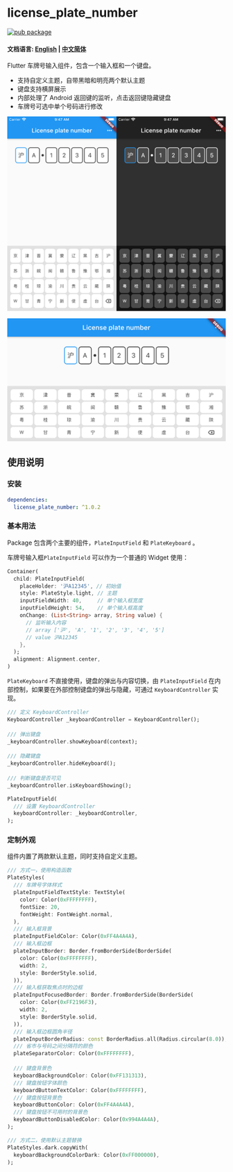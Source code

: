 # license_plate_number

[![pub package](https://img.shields.io/pub/v/license_plate_number)](https://img.shields.io/pub/v/license_plate_number)

#### 文档语言: [English](README.md) | [中文简体](README_CN.md) 

Flutter 车牌号输入组件，包含一个输入框和一个键盘。

- 支持自定义主题，自带黑暗和明亮两个默认主题
- 键盘支持横屏展示
- 内部处理了 Android 返回键的监听，点击返回键隐藏键盘
- 车牌号可选中单个号码进行修改

![](screenshots/screen_shot_portrait.png)

![](screenshots/screenshot_landscape_light.png)


## 使用说明

### 安装

```yaml
dependencies:
  license_plate_number: ^1.0.2
```

### 基本用法

Package 包含两个主要的组件，`PlateInputField`  和 `PlateKeyboard` 。

车牌号输入框`PlateInputField` 可以作为一个普通的 Widget 使用：

```dart
Container(
  child: PlateInputField(
    placeHolder: '沪A12345', // 初始值
    style: PlateStyle.light, // 主题
    inputFieldWidth: 40,     // 单个输入框宽度
    inputFieldHeight: 54,    // 单个输入框高度
    onChange: (List<String> array, String value) {
      // 监听输入内容
      // array ['沪', 'A', '1', '2', '3', '4', '5']
      // value 沪A12345
    },
  );
  alignment: Alignment.center,
)
```

`PlateKeyboard` 不直接使用，键盘的弹出与内容切换，由 `PlateInputField` 在内部控制，如果要在外部控制键盘的弹出与隐藏，可通过 `KeyboardController` 实现。

```dart
/// 定义 KeyboardController
KeyboardController _keyboardController = KeyboardController();

/// 弹出键盘
_keyboardController.showKeyboard(context);

/// 隐藏键盘
_keyboardController.hideKeyboard();

/// 判断键盘是否可见
_keyboardController.isKeyboardShowing();
```

```dart
PlateInputField(
  /// 设置 KeyboardController
  keyboardController: _keyboardController,
);
```



### 定制外观

组件内置了两款默认主题，同时支持自定义主题。

```dart
/// 方式一，使用构造函数
PlateStyles(
  /// 车牌号字体样式
  plateInputFieldTextStyle: TextStyle(
    color: Color(0xFFFFFFFF),
    fontSize: 20,
    fontWeight: FontWeight.normal,
  ),
  /// 输入框背景
  plateInputFieldColor: Color(0xFF4A4A4A),
  /// 输入框边框
  plateInputBorder: Border.fromBorderSide(BorderSide(
    color: Color(0xFFFFFFFF),
    width: 2,
    style: BorderStyle.solid,
  )),
  /// 输入框获取焦点时的边框
  plateInputFocusedBorder: Border.fromBorderSide(BorderSide(
    color: Color(0xFF2196F3),
    width: 2,
    style: BorderStyle.solid,
  )),
  /// 输入框边框圆角半径
  plateInputBorderRadius: const BorderRadius.all(Radius.circular(8.0)),
  /// 省市与号码之间分隔符的颜色
  plateSeparatorColor: Color(0xFFFFFFFF),
  
  /// 键盘背景色
  keyboardBackgroundColor: Color(0xFF131313),
  /// 键盘按钮字体颜色
  keyboardButtonTextColor: Color(0xFFFFFFFF),
  /// 键盘按钮背景色
  keyboardButtonColor: Color(0xFF4A4A4A),
  /// 键盘按钮不可用时的背景色
  keyboardButtonDisabledColor: Color(0x994A4A4A),
);
```

```dart
/// 方式二，使用默认主题替换
PlateStyles.dark.copyWith(
  keyboardBackgroundColorDark: Color(0xFF000000),
);
```

